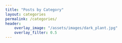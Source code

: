 ```yaml
---
title: "Posts by Category"
layout: categories
permalink: /categories/
header:
    overlay_image: "/assets/images/dark_plant.jpg"
    overlay_filter: 0.5
---
```

